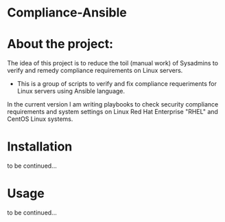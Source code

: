 # Compliance-Ansible

# About the project:

The idea of this project is to reduce the toil (manual work) of Sysadmins to verify and remedy compliance requirements on Linux servers.

- This is a group of scripts to verify and fix compliance requeriments for Linux servers using Ansible language.

In the current version I am writing playbooks to check security compliance requirements and system settings on Linux Red Hat Enterprise "RHEL" and CentOS Linux systems. 


# Installation

to be continued...

# Usage

to be continued...
